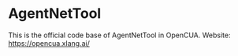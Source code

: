 # AgentNetTool

This is the official code base of AgentNetTool in OpenCUA. Website: https://opencua.xlang.ai/